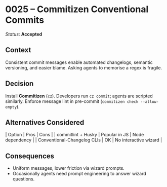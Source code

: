 # 0025 – Commitizen Conventional Commits

*Status*: **Accepted**

## Context

Consistent commit messages enable automated changelogs, semantic versioning, and
easier blame. Asking agents to memorise a regex is fragile.

## Decision

Install **Commitizen** (`cz`). Developers run `cz commit`; agents are scripted
similarly. Enforce message lint in pre-commit (`commitizen check --allow-empty`).

## Alternatives Considered

\| Option | Pros | Cons |
\| commitlint + Husky | Popular in JS | Node dependency |
\| Conventional-Changelog CLIs | OK | No interactive wizard |

## Consequences

* Uniform messages, lower friction via wizard prompts.
* Occasionally agents need prompt engineering to answer wizard questions.
